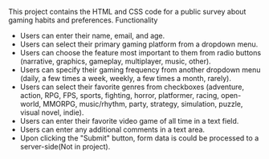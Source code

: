 This project contains the HTML and CSS code for a public survey about gaming habits and preferences.
Functionality

- Users can enter their name, email, and age.
- Users can select their primary gaming platform from a dropdown menu.
- Users can choose the feature most important to them from radio buttons (narrative, graphics, gameplay, multiplayer, music, other).
- Users can specify their gaming frequency from another dropdown menu (daily, a few times a week, weekly, a few times a month, rarely).
- Users can select their favorite genres from checkboxes (adventure, action, RPG, FPS, sports, fighting, horror, platformer, racing, open-world, MMORPG, music/rhythm, party, strategy, simulation, puzzle, visual novel, indie).
- Users can enter their favorite video game of all time in a text field.
- Users can enter any additional comments in a text area.
- Upon clicking the "Submit" button, form data is could be processed to a server-side(Not in project).
